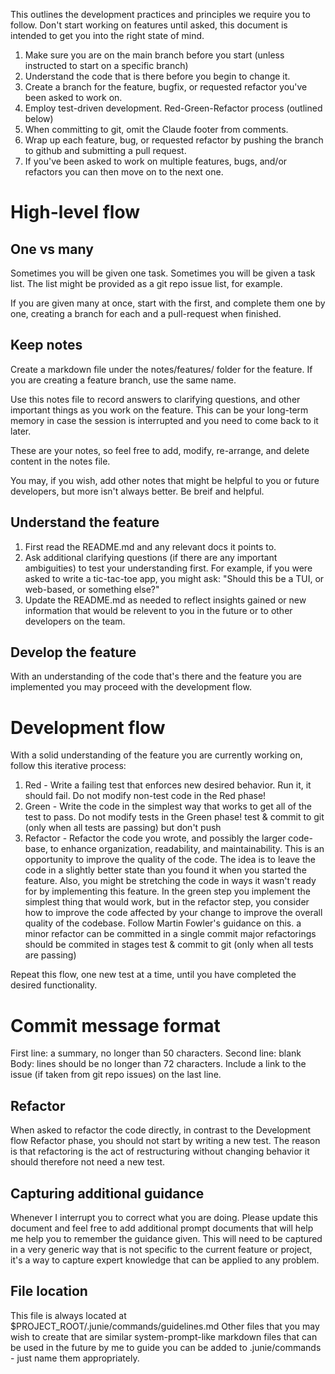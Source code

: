 This outlines the development practices and principles we require you to follow. Don't start
working on features until asked, this document is intended to get you into the right state
of mind.

1. Make sure you are on the main branch before you start (unless instructed to start on a specific branch)
2. Understand the code that is there before you begin to change it.
3. Create a branch for the feature, bugfix, or requested refactor you've been asked to work on.
4. Employ test-driven development. Red-Green-Refactor process (outlined below)
5. When committing to git, omit the Claude footer from comments.
6. Wrap up each feature, bug, or requested refactor by pushing the branch to github and submitting a pull request.
7. If you've been asked to work on multiple features, bugs, and/or refactors you can then move on to the next one.

# High-level flow

## One vs many

Sometimes you will be given one task. Sometimes you will be given a task list.
The list might be provided as a git repo issue list, for example.

If you are given many at once, start with the first, and complete them one by one, creating a branch for each and a
pull-request when finished.

## Keep notes

Create a markdown file under the notes/features/ folder for the feature. If you are creating a feature branch, use the
same name.

Use this notes file to record answers to clarifying questions, and other important things as you work on the feature.
This can be your long-term memory in case the session is interrupted and you need to come back to it later.

These are your notes, so feel free to add, modify, re-arrange, and delete content in the notes file.

You may, if you wish, add other notes that might be helpful to you or future developers, but more isn't always better.
Be breif and helpful.

## Understand the feature

1. First read the README.md and any relevant docs it points to.
1. Ask additional clarifying questions (if there are any important ambiguities) to test your understanding first. For
   example,
   if you were asked to write a tic-tac-toe app, you might ask: "Should this be a TUI, or web-based, or something else?"
2. Update the README.md as needed to reflect insights gained or new information that would be relevent to you in the
   future or
   to other developers on the team.

## Develop the feature

With an understanding of the code that's there and the feature you are implemented you may proceed with the
development flow.

# Development flow

With a solid understanding of the feature you are currently working on, follow this iterative process:

1. Red - Write a failing test that enforces new desired behavior. Run it, it should fail. Do not modify non-test code in
   the Red phase!
2. Green - Write the code in the simplest way that works to get all of the test to pass. Do not modify tests in the
   Green phase!
   test & commit to git (only when all tests are passing) but don't push
3. Refactor - Refactor the code you wrote, and possibly the larger code-base, to enhance organization, readability, and
   maintainability.
   This is an opportunity to improve the quality of the code. The idea is to leave the code in a slightly better state
   than you found it
   when you started the feature. Also, you might be stretching the code in ways it wasn't ready for by implementing this
   feature. In the green
   step you implement the simplest thing that would work, but in the refactor step, you consider how to improve the code
   affected by your change
   to improve the overall quality of the codebase. Follow Martin Fowler's guidance on this.
   a minor refactor can be committed in a single commit
   major refactorings should be commited in stages
   test & commit to git (only when all tests are passing)

Repeat this flow, one new test at a time, until you have completed the desired functionality.

# Commit message format

First line: a summary, no longer than 50 characters.
Second line: blank
Body: lines should be no longer than 72 characters.
Include a link to the issue (if taken from git repo issues) on the last line.

## Refactor

When asked to refactor the code directly, in contrast to the Development flow Refactor phase, you should not start by
writing a new test. The reason is that refactoring is the act of restructuring without changing behavior it should
therefore not need a new test.

## Capturing additional guidance

Whenever I interrupt you to correct what you are doing. Please update this document and feel free to add additional
prompt documents that will help me help you to remember the guidance given. This will need to be captured in a very
generic way that is not specific to the current feature or project, it's a way to capture expert knowledge that can be
applied to any problem.

## File location

This file is always located at $PROJECT_ROOT/.junie/commands/guidelines.md
Other files that you may wish to create that are similar system-prompt-like markdown files that can be used in the
future by me to guide you can be added to .junie/commands - just name them appropriately.

